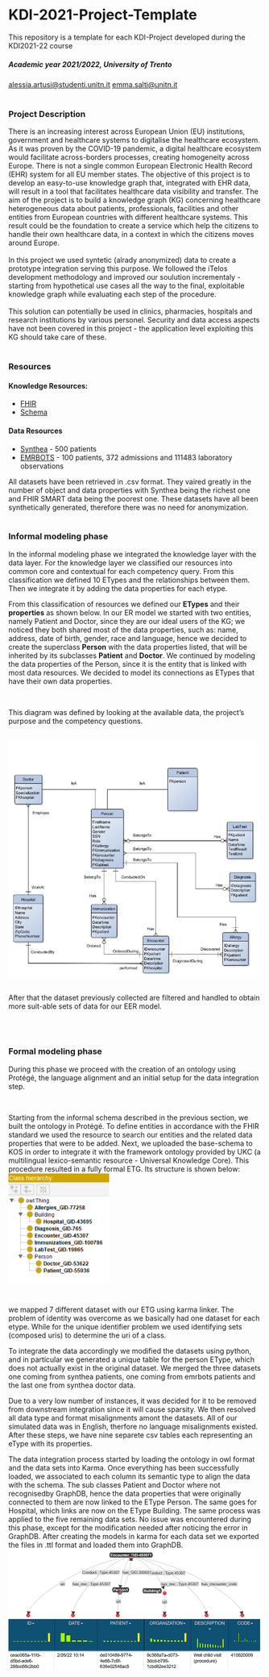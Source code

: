 # KDI-2021-Project-Template
This repository is a template for each KDI-Project developed during the KDI2021-22 course

##### Academic year 2021/2022, University of Trento
alessia.artusi@studenti.unitn.it emma.salti@unitn.it
<br>
<br>

### Project Description
There is an increasing interest across European Union (EU) institutions, government and healthcare systems to digitalise the healthcare ecosystem. As it was proven by the COVID-19 pandemic, a digital healthcare ecosystem would facilitate across-borders processes, creating homogeneity across Europe. There is not a single common European Electronic Health Record (EHR) system for all EU member states. The objective of this project is to develop an easy-to-use knowledge graph that,  integrated with EHR data, will result in a tool that facilitates healthcare data visibility and transfer.
The aim of the project is to build a knowledge graph (KG) concerning healthcare heterogeneous data about patients, professionals, facilities and other entities from European countries with different healthcare systems. This result could be the foundation to create a service which help the citizens to handle their own healthcare data, in a context in which the citizens moves around Europe. <br> <br>
In this project we used syntetic (alrady anonymized) data to create a prototype integration serving this purpose. We followed the iTelos development methodology and improved our soulution incrementaly - starting from hypothetical use cases all the way to the final, exploitable knowledge graph while evaluating each step of the procedure. <br> <br>
This solution can potentially be used in clinics, pharmacies, hospitals and research institutions by various personel. Security and data access aspects have not been covered in this project - the application level exploiting this KG should take care of these.
<br>
<br>

### Resources
#### Knowledge Resources:
- [FHIR](https://www.hl7.org/fhir)
- [Schema](https://schema.org)

#### Data Resources  
- [Synthea](https://synthea.mitre.org/) - 500 patients
- [EMRBOTS](http://www.emrbots.org) - 100 patients, 372 admissions and 111483 laboratory observations

All datasets have been retrieved in .csv format. They vaired greatly in the number of object and data properties with Synthea being the richest one and FHIR SMART data being the poorest one. These datasets have all been synthetically generated, therefore there was no need for anonymization.
<br>
<br>

### Informal modeling phase

In the informal modeling phase we integrated the knowledge layer with the data layer.
For the knowledge layer we classified our resources into common core and contextual for each competency query. From this classification we defined 10 ETypes and the relationships between them. Then we integrate it by adding the data properties for each etype. <br>

From this classification of resources we defined our <b>ETypes</b> and their <b>properties</b> as shown below. In our ER model we started with two entities, namely Patient and Doctor, since they are our ideal users of the KG; we noticed they both shared most of the data properties, such as: name, address, date of birth, gender, race and language, hence we decided to create the superclass <b>Person</b> with the data properties listed, that will be inherited by its subclasses <b>Patient</b> and <b>Doctor</b>.
We continued by modeling the data properties of the Person, since it is the entity that is linked with most data resources. We decided to model its connections as ETypes that have their own data properties.

<br>

This diagram was defined by looking at the available data, the project’s purpose and the competency questions.

<br>
<img src="Teleologies/Formal Modeling/logic_model.jpg" width="500" align="center">
<br>

<br>

After that the dataset previously collected are filtered and handled to obtain more suit-able sets of data for our EER model.

<br>
<br>

### Formal modeling phase
 
During this phase we proceed with the creation of an ontology using Protégé, the language alignment and an initial setup for the data integration step. 

<br>

Starting from the informal schema described in the previous section, we built the ontology in Protégé. To define entities in accordance with the FHIR standard we used the resource to search our entities and the related data properties that were to be added. Next, we uploaded the base-schema to KOS in order to integrate it with the framework ontology provided by UKC (a multilingual lexico-semantic resource - Universal Knowledge
Core).
This procedure resulted in a fully formal ETG. Its structure is shown below: <br>
<img src="Documentation/class_hierarchy.png" width="200" align="center">

<br>

we mapped 7 different dataset with our ETG using karma linker. The problem of identity was overcome as we basically had one dataset for each etype. While for the unique identifier problem we used identifying sets (composed uris) to determine the uri of a class.

To integrate the data accordingly we modified the datasets using python, and in particular we generated a unique table for the person EType, which does not actually exist in the original dataset. We merged the three datasets one coming from synthea patients, one coming from emrbots patients and the last one from synthea doctor data.


Due to a very low number of instances, it was decided for it to be removed from downstream
integration since it will cause sparsity. We then resolved all data type and format misalignments amont the datasets. All of our
simulated data was in English, therfore no language misalignments existed. After these steps, we have nine separete csv tables each
representing an eType with its properties.
<br>

The data integration process started by loading the ontology in owl format and the data sets into Karma. Once everything has been successfully loaded, we associated to each column its semantic type to align the data with the schema. The sub classes Patient and Doctor where not recognisedby  GraphDB, hence the data properties that were originally connected to them are now linked to the EType Person. The same goes for Hospital, which links are now on the EType Building.
The same process was applied to the five remaining data sets. No issue was encountered during this phase, except for the modification needed after noticing the error in GraphDB. After creating the models in karma for each data set we exported the files in .ttl format and
loaded them into GraphDB.
<br>
<img src="Documentation/encounterkarma.PNG" width="500" align="center">

